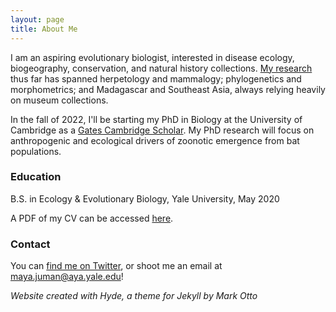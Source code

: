 ```yaml
---
layout: page
title: About Me
---
```


I am an aspiring evolutionary biologist, interested in disease ecology, biogeography, conservation, and natural history collections. <a href="research">My research</a> thus far has spanned herpetology and mammalogy; phylogenetics and morphometrics; and Madagascar and Southeast Asia, always relying heavily on museum collections.

In the fall of 2022, I'll be starting my PhD in Biology at the University of Cambridge as a <a href="https://www.gatescambridge.org/biography/18513/" target="_blank">Gates Cambridge Scholar</a>. My PhD research will focus on anthropogenic and ecological drivers of zoonotic emergence from bat populations.

### Education

B.S. in Ecology & Evolutionary Biology,  Yale University,  May 2020

A PDF of my CV can be accessed <a href="mayajuman.github.io/CV/Maya Juman CV 03.17.22.pdf" target="_blank">here</a>.

### Contact

You can <a href="https://twitter.com/mayajuman" target="_blank">find me on Twitter</a>, or shoot me an email at <a href="mailto:maya.juman@aya.yale.edu">maya.juman@aya.yale.edu</a>!

*Website created with Hyde, a theme for Jekyll by Mark Otto*
